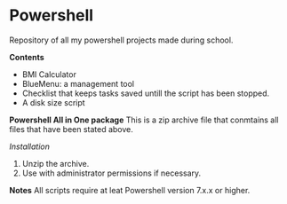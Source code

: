 # Powershell
Repository of all my powershell projects made during school.

**Contents**
  - BMI Calculator
  - BlueMenu: a management tool
  - Checklist that keeps tasks saved untill the script has been stopped.
  - A disk size script

**Powershell All in One package**
This is a zip archive file that conmtains all files that have been stated above.

*Installation*
  1. Unzip the archive.
  2. Use with administrator permissions if necessary.

**Notes**
All scripts require at leat Powershell version 7.x.x or higher.
